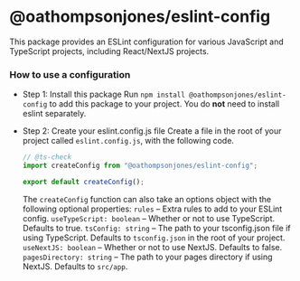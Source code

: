 # @oathompsonjones/eslint-config

This package provides an ESLint configuration for various JavaScript and TypeScript projects, including React/NextJS projects.

### How to use a configuration
- Step 1: Install this package
    Run `npm install @oathompsonjones/eslint-config` to add this package to your project. You do **not** need to install eslint separately.

- Step 2: Create your eslint.config.js file
    Create a file in the root of your project called `eslint.config.js`, with the following code.
    ```js
    // @ts-check
    import createConfig from "@oathompsonjones/eslint-config";

    export default createConfig();
    ```

    The `createConfig` function can also take an options object with the following optional properties:
    `rules` – Extra rules to add to your ESLint config.
    `useTypeScript: boolean` – Whether or not to use TypeScript. Defaults to true.
    `tsConfig: string` – The path to your tsconfig.json file if using TypeScript. Defaults to `tsconfig.json` in the root of your project.
    `useNextJS: boolean` – Whether or not to use NextJS. Defaults to false.
    `pagesDirectory: string` – The path to your pages directory if using NextJS. Defaults to `src/app`.